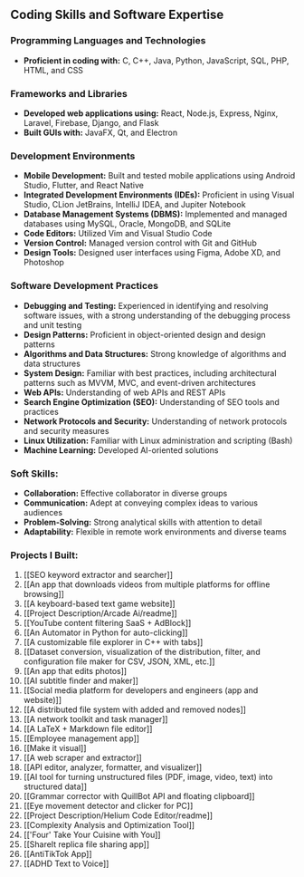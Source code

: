 ## Coding Skills and Software Expertise

### Programming Languages and Technologies
- **Proficient in coding with:** C, C++, Java, Python, JavaScript, SQL, PHP, HTML, and CSS

### Frameworks and Libraries
- **Developed web applications using:** React, Node.js, Express, Nginx, Laravel, Firebase, Django, and Flask
- **Built GUIs with:** JavaFX, Qt, and Electron

### Development Environments
- **Mobile Development:** Built and tested mobile applications using Android Studio, Flutter, and React Native
- **Integrated Development Environments (IDEs):** Proficient in using Visual Studio, CLion JetBrains, IntelliJ IDEA, and Jupiter Notebook
- **Database Management Systems (DBMS):** Implemented and managed databases using MySQL, Oracle, MongoDB, and SQLite
- **Code Editors:** Utilized Vim and Visual Studio Code
- **Version Control:** Managed version control with Git and GitHub
- **Design Tools:** Designed user interfaces using Figma, Adobe XD, and Photoshop

### Software Development Practices
- **Debugging and Testing:** Experienced in identifying and resolving software issues, with a strong understanding of the debugging process and unit testing
- **Design Patterns:** Proficient in object-oriented design and design patterns
- **Algorithms and Data Structures:** Strong knowledge of algorithms and data structures
- **System Design:** Familiar with best practices, including architectural patterns such as MVVM, MVC, and event-driven architectures
- **Web APIs:** Understanding of web APIs and REST APIs
- **Search Engine Optimization (SEO):** Understanding of SEO tools and practices
- **Network Protocols and Security:** Understanding of network protocols and security measures
- **Linux Utilization:** Familiar with Linux administration and scripting (Bash)
- **Machine Learning:** Developed AI-oriented solutions

### Soft Skills:

- **Collaboration:** Effective collaborator in diverse groups
- **Communication:** Adept at conveying complex ideas to various audiences
- **Problem-Solving:** Strong analytical skills with attention to detail
- **Adaptability:** Flexible in remote work environments and diverse teams


### Projects I Built:

1. [[SEO keyword extractor and searcher]]
2. [[An app that downloads videos from multiple platforms for offline browsing]]
3. [[A keyboard-based text game website]]
4. [[Project Description/Arcade Ai/readme]]
5. [[YouTube content filtering SaaS + AdBlock]]
6. [[An Automator in Python for auto-clicking]]
7. [[A customizable file explorer in C++ with tabs]]
8. [[Dataset conversion, visualization of the distribution, filter, and configuration file maker for CSV, JSON, XML, etc.]]
10. [[An app that edits photos]]
11. [[AI subtitle finder and maker]]
12. [[Social media platform for developers and engineers (app and website)]]
13. [[A distributed file system with added and removed nodes]]
14. [[A network toolkit and task manager]]
15. [[A LaTeX + Markdown file editor]]
16. [[Employee management app]]
17. [[Make it visual]]
18. [[A web scraper and extractor]]
19. [[API editor, analyzer, formatter, and visualizer]]
20. [[AI tool for turning unstructured files (PDF, image, video, text) into structured data]]
21. [[Grammar corrector with QuillBot API and floating clipboard]]
22. [[Eye movement detector and clicker for PC]]
23. [[Project Description/Helium Code Editor/readme]]
24. [[Complexity Analysis and Optimization Tool]]
25. [['Four' Take Your Cuisine with You]]
26. [[ShareIt replica file sharing app]]
27. [[AntiTikTok App]]
28. [[ADHD Text to Voice]]